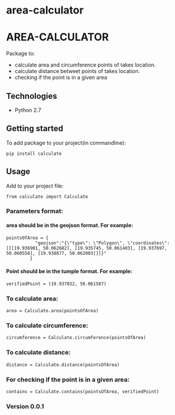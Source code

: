 # area-calculator

# AREA-CALCULATOR

Package to:
* calculate area and circumference points of takes location.
* calculate distance betweet points of takes location.
* checking if the point is in a given area

## Technologies

* Python 2.7

## Getting started

To add package to your project(in commandline):

```
pip install calculate
```

## Usage

Add to your project file:

```
from calculate import Calculate
```

### Parameters format:

#### area should be in the geojson format. For example:
```
pointsOfArea = {
    	   "geojson":"{\"type\": \"Polygon\", \"coordinates\": [[[19.936901, 50.062682], [19.935745, 50.061403], [19.937697, 50.060558], [19.938877, 50.062003]]]}"
         }
```
#### Point should be in the tumple format. For example:
```
verifiedPoint = (19.937032, 50.061587)
```

### To calculate area:

```
area = Calculate.area(pointsOfArea)
```

### To calculate circumference:

```
circumference = Calculate.circumference(pointsOfArea)
```

### To calculate distance:

```
distance = Calculate.distance(pointsOfArea)
```

### For checking if the point is in a given area:

```
contains = Calculate.contains(pointsOfArea, verifiedPoint)
```

### Version 0.0.1
